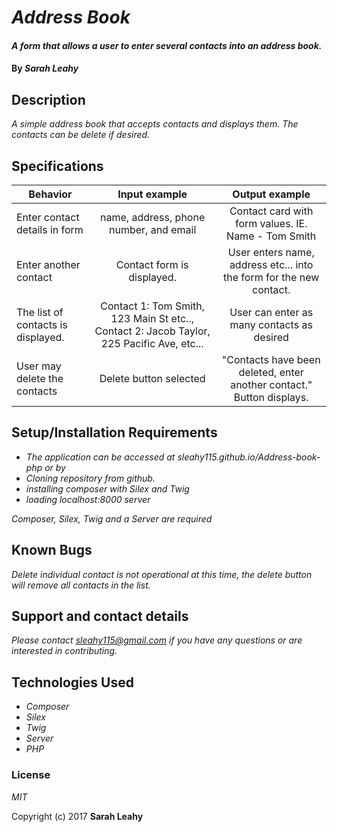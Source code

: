 # _Address Book_

#### _A form that allows a user to enter several contacts into an address book._

#### By _**Sarah Leahy**_

## Description

_A simple address book that accepts contacts and displays them. The contacts can be delete if desired._

## Specifications

| Behavior                                              |   Input example   |  Output example |
|-------------------------------------------------------|:-----------------:|:---------------:|
| Enter contact details in form| name, address, phone number, and email| Contact card with form values. IE. Name - Tom Smith |
| Enter another contact | Contact form is displayed. | User enters name, address etc... into the form for the new contact.|
| The list of contacts is displayed. |Contact 1: Tom Smith, 123 Main St etc.., Contact 2: Jacob Taylor, 225 Pacific Ave, etc...|  User can enter as many contacts as desired
| User may delete the contacts | Delete button selected | "Contacts have been deleted, enter another contact." Button displays.|

## Setup/Installation Requirements

* _The application can be accessed at sleahy115.github.io/Address-book-php or by_
* _Cloning repository from github._
* _installing composer with Silex and Twig_
* _loading localhost:8000 server_

_Composer, Silex, Twig and a Server are required_

## Known Bugs

_Delete individual contact is not operational at this time, the delete button will remove all contacts in the list._

## Support and contact details

_Please contact sleahy115@gmail.com if you have any questions or are interested in contributing._

## Technologies Used

* _Composer_
* _Silex_
* _Twig_
* _Server_
* _PHP_


### License

*MIT*

Copyright (c) 2017 **Sarah Leahy**
